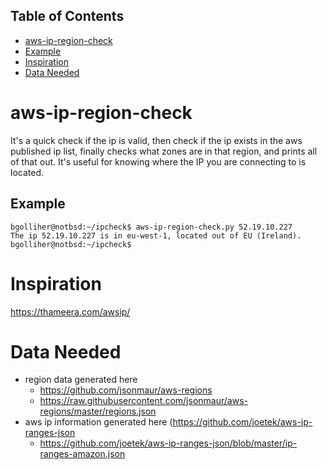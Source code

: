 ## Table of Contents
- [aws-ip-region-check](#aws-ip-region-check)
- [Example](#example)
- [Inspiration](#Inspiration)
- [Data Needed](#Data-Needed)

# aws-ip-region-check
It's a quick check if the ip is valid, then check if the ip exists in the aws published ip list, finally checks what zones are in that region, and prints all of that out. It's useful for knowing where the IP you are connecting to is located.

## Example
```
bgolliher@notbsd:~/ipcheck$ aws-ip-region-check.py 52.19.10.227
The ip 52.19.10.227 is in eu-west-1, located out of EU (Ireland).
bgolliher@notbsd:~/ipcheck$
```

# Inspiration
https://thameera.com/awsip/

# Data Needed
- region data generated here 
  - https://github.com/jsonmaur/aws-regions
  - https://raw.githubusercontent.com/jsonmaur/aws-regions/master/regions.json
- aws ip information generated here (https://github.com/joetek/aws-ip-ranges-json
  - https://github.com/joetek/aws-ip-ranges-json/blob/master/ip-ranges-amazon.json

